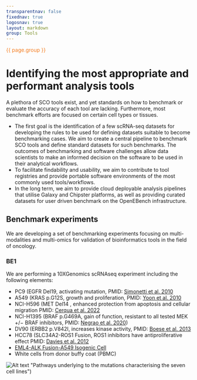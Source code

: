 ```yaml
---
transparentnav: false
fixednav: true
logosnav: true
layout: markdown
group: Tools
---
```

<p style="color: #f47d21">{{ page.group }}</p>

# Identifying the most appropriate and performant analysis tools

A plethora of SCO tools exist, and yet standards on how to benchmark or evaluate the accuracy of each tool are lacking. Furthermore, most benchmark efforts are focused on certain cell types or tissues.

- The first goal is the identification of a few scRNA-seq datasets for developing the rules to be used for defining datasets suitable to become benchmarking cases. We aim to create a central pipeline to benchmark SCO tools and define standard datasets for such benchmarks. The outcomes of benchmarking and software challenges allow data scientists to make an informed decision on the software to be used in their analytical workflows.
- To facilitate findability and usability, we aim to contribute to tool registries and provide portable software environments of the most commonly used tools/workflows.
- In the long term, we aim to provide cloud deployable analysis pipelines that utilise Galaxy and Chipster platforms, as well as providing curated datasets for user driven benchmark on the OpenEBench infrastructure.


## Benchmark experiments

We are developing a set of benchmarking experiments focusing on multi-modalities and multi-omics for validation of bioinformatics tools in the field of oncology.


### BE1

We are performing a 10XGenomics scRNAseq experiment including the following elements:

-  PC9 (EGFR Del19, activating mutation, PMID: [Simonetti et al. 2010](https://pubmed.ncbi.nlm.nih.gov/21167064/) 
-  A549 (KRAS p.G12S, growth and proliferation,  PMID: [Yoon et al. 2010](https://pubmed.ncbi.nlm.nih.gov/20358631/) 
-  NCI-H596 (MET Del14 , enhanced protection from apoptosis and cellular migration PMID: [Cerqua et al. 2022](https://pubmed.ncbi.nlm.nih.gov/35636967/) 
-  NCI-H1395 (BRAF p.G469A, gain of function, resistant to all tested MEK +/− BRAF inhibitors, PMID: [Negrao et al. 2020](https://pubmed.ncbi.nlm.nih.gov/32540409/)) 
-  DV90 (ERBB2 p.V842I, increases kinase activity, PMID: [Boese et al. 2013](https://pubmed.ncbi.nlm.nih.gov/23220880/) 
-  HCC78 (SLC34A2-ROS1 Fusion, ROS1 inhibitors have antiproliferative effect PMID: [Davies et al. 2012](https://pubmed.ncbi.nlm.nih.gov/22919003/) 
-  [EML4-ALK Fusion-A549 Isogenic Cell](https://www.nature.com/articles/d42473-019-00011-z) 
-  White cells from donor buffy coat (PBMC)

![Alt text](https://github.com/elixir-europe/sco-community/edit/main/docs/pages/tools/fig1.png) "Pathways underlying to the mutations characterising the seven cell lines")



